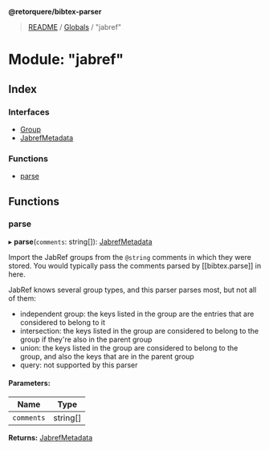 **@retorquere/bibtex-parser**

> [README](../README.md) / [Globals](../globals.md) / "jabref"

# Module: "jabref"

## Index

### Interfaces

* [Group](../interfaces/_jabref_.group.md)
* [JabrefMetadata](../interfaces/_jabref_.jabrefmetadata.md)

### Functions

* [parse](_jabref_.md#parse)

## Functions

### parse

▸ **parse**(`comments`: string[]): [JabrefMetadata](../interfaces/_jabref_.jabrefmetadata.md)

Import the JabRef groups from the `@string` comments in which they were stored. You would typically pass the comments parsed by [[bibtex.parse]] in here.

JabRef knows several group types, and this parser parses most, but not all of them:

* independent group: the keys listed in the group are the entries that are considered to belong to it
* intersection: the keys listed in the group are considered to belong to the group if they're also in the parent group
* union: the keys listed in the group are considered to belong to the group, and also the keys that are in the parent group
* query: not supported by this parser

#### Parameters:

Name | Type |
------ | ------ |
`comments` | string[] |

**Returns:** [JabrefMetadata](../interfaces/_jabref_.jabrefmetadata.md)
